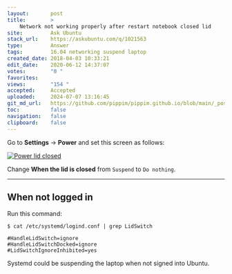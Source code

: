 ```yaml
---
layout:       post
title:        >
    Network not working properly after restart notebook closed lid
site:         Ask Ubuntu
stack_url:    https://askubuntu.com/q/1021563
type:         Answer
tags:         16.04 networking suspend laptop
created_date: 2018-04-03 10:33:21
edit_date:    2020-06-12 14:37:07
votes:        "0 "
favorites:    
views:        "154 "
accepted:     Accepted
uploaded:     2024-07-07 13:16:45
git_md_url:   https://github.com/pippim/pippim.github.io/blob/main/_posts/2018/2018-04-03-Network-not-working-properly-after-restart-notebook-closed-lid.md
toc:          false
navigation:   false
clipboard:    false
---
```


Go to **Settings** -> **Power** and set this screen as follows:

[![Power lid closed][1]][1]

Change **When the lid is closed** from `Suspend` to `Do nothing`.


----------

## When not logged in

Run this command:

``` 
$ cat /etc/systemd/logind.conf | grep LidSwitch

#HandleLidSwitch=ignore
#HandleLidSwitchDocked=ignore
#LidSwitchIgnoreInhibited=yes
```

Systemd could be suspending the laptop when not signed into Ubuntu.

  [1]: https://i.sstatic.net/FuGkr.png
